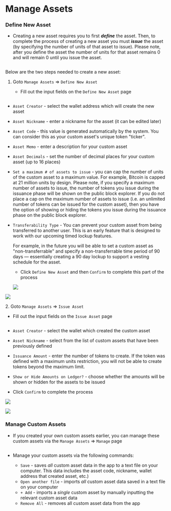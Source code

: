 # Manage Assets



### Define New Asset[​](https://wiki.findora.org/docs/evm\_guides/use\_wallet/findora\_wallet/manage#define-new-asset) <a href="#define-new-asset" id="define-new-asset"></a>

* Creating a new asset requires you to first _**define**_ the asset. Then, to complete the process of creating a new asset you must _**issue**_ the asset (by specifying the number of units of that asset to issue). Please note, after you define the asset the number of units for that asset remains 0 and will remain 0 until you issue the asset.

<figure><img src="../../../.gitbook/assets/image (47) (1).png" alt=""><figcaption></figcaption></figure>

Below are the two steps needed to create a new asset:

1. Goto `Manage Assets` ⇒ `Define New Asset`
   *   Fill out the input fields on the `Define New Asset` page

       <figure><img src="../../../.gitbook/assets/image (50).png" alt=""><figcaption></figcaption></figure>

* `Asset Creator` - select the wallet address which will create the new asset
* `Asset Nickname` - enter a nickname for the asset (it can be edited later)
* `Asset Code` - this value is generated automatically by the system. You can consider this as your custom asset's unique token "ticker".
* `Asset Memo` - enter a description for your custom asset
* `Asset Decimals` - set the number of decimal places for your custom asset (up to 16 places)
* `Set a maximum # of assets to issue` - you can cap the number of units of the custom asset to a maximum value. For example, Bitcoin is capped at 21 million units by design. Please note, if you specify a maximum number of assets to issue, the number of tokens you issue during the issuance phase will be shown on the public block explorer. If you do not place a cap on the maximum number of assets to issue (i.e. an unlimited number of tokens can be issued for the custom asset), then you have the option of showing or hiding the tokens you issue during the issuance phase on the public block explorer.
*   `Transferability Type` - You can prevent your custom asset from being transferred to another user. This is an early feature that is designed to work with our upcoming timed lockup features.

    For example, in the future you will be able to set a custom asset as "non-transferrable" and specify a non-transferrable time period of 90 days — essentially creating a 90 day lockup to support a vesting schedule for the asset.

    * Click `Define New Asset` and then `Confirm` to complete this part of the process

    ![](<../../../.gitbook/assets/image (56).png>)

![](<../../../.gitbook/assets/image (51) (1).png>)

2\. Goto `Manage Assets` ⇒ `Issue Asset`

*   Fill out the input fields on the `Issue Asset` page

    <figure><img src="../../../.gitbook/assets/image (72).png" alt=""><figcaption></figcaption></figure>
* `Asset Creator` - select the wallet which created the custom asset
* `Asset Nickname` - select from the list of custom assets that have been previously defined
* `Issuance Amount` - enter the number of tokens to create. If the token was defined with a maximum units restriction, you will not be able to create tokens beyond the maximum limit.
* `Show or Hide Amounts on Ledger?` - choose whether the amounts will be shown or hidden for the assets to be issued
* Click `Confirm` to complete the process

![](<../../../.gitbook/assets/image (48).png>)

![](<../../../.gitbook/assets/image (80).png>)

### Manage Custom Assets[​](https://wiki.findora.org/docs/evm\_guides/use\_wallet/findora\_wallet/manage#manage-custom-assets) <a href="#manage-custom-assets" id="manage-custom-assets"></a>

*   If you created your own custom assets earlier, you can manage these custom assets via the `Manage Assets` ⇒ `Manage` page

    <figure><img src="../../../.gitbook/assets/image (68).png" alt=""><figcaption></figcaption></figure>
* Manage your custom assets via the following commands:
  * `Save` - saves _all_ custom asset data in the app to a text file on your computer. This data includes the asset code, nickname, wallet address that created asset, etc.)
  * `Open another file` - imports _all_ custom asset data saved in a text file on your computer
  * `+ Add` - imports a _single_ custom asset by manually inputting the relevant custom asset data
  * `Remove All` - removes all custom asset data from the app
